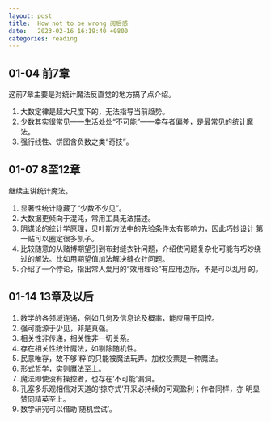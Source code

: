 ```yaml
---
layout: post
title:  How not to be wrong 阅后感
date:   2023-02-16 16:19:40 +0800
categories: reading
---
```


## 01-04 前7章

这前7章主要是对统计魔法反直觉的地方搞了点介绍。

1. 大数定律是超大尺度下的，无法指导当前趋势。
2. 少数其实很常见——生活处处“不可能”——幸存者偏差，是最常见的统计魔法。
3. 强行线性、饼图含负数之类“奇技”。


## 01-07 8至12章

继续主讲统计魔法。

1. 显著性统计隐藏了“少数不少见”。
2. 大数据更倾向于混沌，常用工具无法描述。
3. 阴谋论的统计学原理，贝叶斯方法中的先验条件太有影响力，因此巧妙设计
   第一贴可以圈定很多凯子。
4. 比较随意的从赌博期望引到布封缝衣针问题，介绍使问题复杂化可能有巧妙绕
   过的解法。比如用期望值加法解决缝衣针问题。
5. 介绍了一个悖论，指出常人爱用的“效用理论”有应用边际，不是可以乱用
   的。

## 01-14 13章及以后

1. 数学的各领域连通，例如几何及信息论及概率，能应用于风控。
2. 强可能源于少见，非是真强。
3. 相关性非传递，相关性非一切关系。
4. 存在相关性统计魔法，如剔除随机性。
5. 民意唯存，故不够‘粹’的只能被魔法玩弄。加权投票是一种魔法。
6. 形式哲学，实则魔法至上。
7. 魔法即使没有操控者，也存在‘不可能’漏洞。
8. 孔塞多乐观相信对天道的‘掠夺式’开采必持续的可观盈利；作者同样，亦
   明显赞同精英至上。
9. 数学研究可以借助‘随机尝试’。
